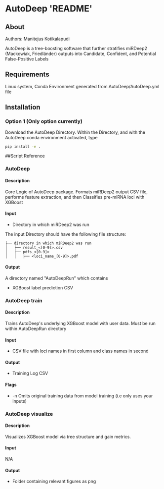# AutoDeep 'README'
## About

Authors: Manitejus Kotikalapudi

AutoDeep is a tree-boosting software that further stratifies miRDeep2 (Mackowiak, Friedländer) outputs into Candidate, Confident, and Potential False-Positive Labels


## Requirements

Linux system, Conda Environment generated from AutoDeep/AutoDeep.yml file

## Installation

### Option 1 (Only option currently)

Download the AutoDeep Directory.
Within the Directory, and with the AutoDeep conda environment activated, type

```sh
pip install -e .
```

##Script Reference

### AutoDeep 

#### Description

Core Logic of AutoDeep package. 
Formats miRDeep2 output CSV file, performs feature extraction, and then Classifies pre-miRNA loci with XGBoost

#### Input 

* Directory in which miRDeep2 was run

The input Directory should have the following file structure:

    ├── directory in which miRDeep2 was run
    │   ├── result_<[0-9]>.csv
    │   ├── pdfs_<[0-9]>
    │   │   ├── <loci_name_[0-9]>.pdf

#### Output
A directory named "AutoDeepRun" which contains
* XGBoost label prediction CSV

### AutoDeep train

#### Description

Trains AutoDeep's underlying XGBoost model with user data.
Must be run within AutoDeepRun directory

#### Input 
* CSV file with loci names in first column and class names in second

#### Output
* Training Log CSV

#### Flags
* -n Omits original training data from model training (i.e only uses your inputs)

### AutoDeep visualize

#### Description

Visualizes XGBoost model via tree structure and gain metrics.


#### Input 
N/A

#### Output
* Folder containing relevant figures as png

